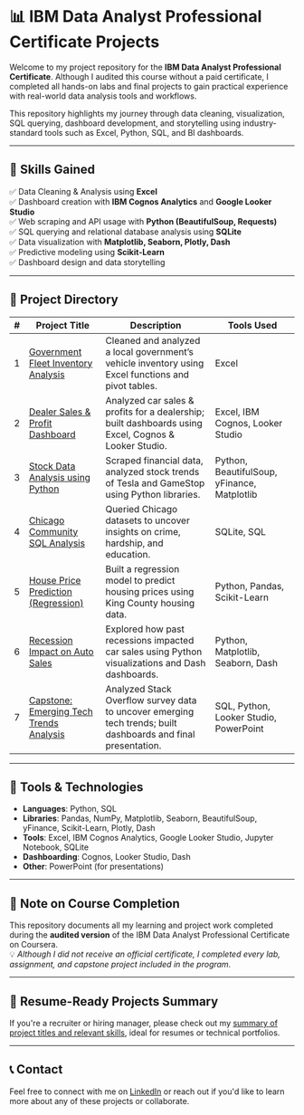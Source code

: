 # 📊 IBM Data Analyst Professional Certificate Projects

Welcome to my project repository for the **IBM Data Analyst Professional Certificate**. Although I audited this course without a paid certificate, I completed all hands-on labs and final projects to gain practical experience with real-world data analysis tools and workflows.

This repository highlights my journey through data cleaning, visualization, SQL querying, dashboard development, and storytelling using industry-standard tools such as Excel, Python, SQL, and BI dashboards.

---

## 🧠 Skills Gained

✅ Data Cleaning & Analysis using **Excel**  
✅ Dashboard creation with **IBM Cognos Analytics** and **Google Looker Studio**  
✅ Web scraping and API usage with **Python (BeautifulSoup, Requests)**  
✅ SQL querying and relational database analysis using **SQLite**  
✅ Data visualization with **Matplotlib, Seaborn, Plotly, Dash**  
✅ Predictive modeling using **Scikit-Learn**  
✅ Dashboard design and data storytelling

---

## 📁 Project Directory

| # | Project Title | Description | Tools Used |
|--|------------------|-------------|-------------|
| 1 | [Government Fleet Inventory Analysis](./Fleet-Inventory-Data-Analysis-with-Excel/) | Cleaned and analyzed a local government’s vehicle inventory using Excel functions and pivot tables. | Excel |
| 2 | [Dealer Sales & Profit Dashboard](./Car-Sales-Dashboard-Project/) | Analyzed car sales & profits for a dealership; built dashboards using Excel, Cognos & Looker Studio. | Excel, IBM Cognos, Looker Studio |
| 3 | [Stock Data Analysis using Python](./Stock-Market-Data-Extraction-and-Visualization-python-project/) | Scraped financial data, analyzed stock trends of Tesla and GameStop using Python libraries. | Python, BeautifulSoup, yFinance, Matplotlib |
| 4 | [Chicago Community SQL Analysis](./Chicago-Data-Analysis-with-SQL/) | Queried Chicago datasets to uncover insights on crime, hardship, and education. | SQLite, SQL |
| 5 | [House Price Prediction (Regression)](./House-Price-Prediction/) | Built a regression model to predict housing prices using King County housing data. | Python, Pandas, Scikit-Learn |
| 6 | [Recession Impact on Auto Sales](./Recession-Sales-Impact-data-visualization/) | Explored how past recessions impacted car sales using Python visualizations and Dash dashboards. | Python, Matplotlib, Seaborn, Dash |
| 7 | [Capstone: Emerging Tech Trends Analysis](./Technology-Trend-Analysis-Capstone/) | Analyzed Stack Overflow survey data to uncover emerging tech trends; built dashboards and final presentation. | SQL, Python, Looker Studio, PowerPoint |

---

## 🧰 Tools & Technologies

- **Languages**: Python, SQL  
- **Libraries**: Pandas, NumPy, Matplotlib, Seaborn, BeautifulSoup, yFinance, Scikit-Learn, Plotly, Dash  
- **Tools**: Excel, IBM Cognos Analytics, Google Looker Studio, Jupyter Notebook, SQLite  
- **Dashboarding**: Cognos, Looker Studio, Dash  
- **Other**: PowerPoint (for presentations)

---

## 📌 Note on Course Completion

This repository documents all my learning and project work completed during the **audited version** of the IBM Data Analyst Professional Certificate on Coursera.  
💡 *Although I did not receive an official certificate, I completed every lab, assignment, and capstone project included in the program.*

---

## 💼 Resume-Ready Projects Summary

If you're a recruiter or hiring manager, please check out my [summary of project titles and relevant skills](./Resume_Projects_Summary.md), ideal for resumes or technical portfolios.

---

## 📞 Contact

Feel free to connect with me on [LinkedIn](https://www.linkedin.com/in/rajveer-kaur-07e/) or reach out if you'd like to learn more about any of these projects or collaborate.

